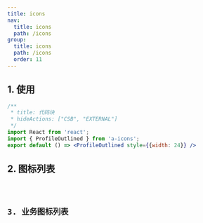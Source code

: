 ```yaml
---
title: icons
nav:
  title: icons
  path: /icons
group:
  title: icons
  path: /icons
  order: 11
---
```


## 1. 使用
```jsx
/**
 * title: 代码块
 * hideActions: ["CSB", "EXTERNAL"]
 */
import React from 'react';
import { ProfileOutlined } from 'a-icons';
export default () => <ProfileOutlined style={{width: 24}} />
```

## 2. 图标列表

<code inline=true hideActions='["CSB"]' src="./base.jsx" />

## 3. 业务图标列表

<code inline=true hideActions='["CSB"]' src="./BusinessIconSection.jsx" />
